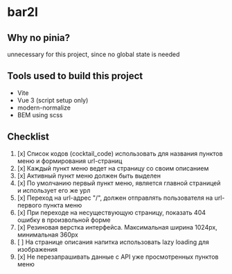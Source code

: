 # bar2l

## Why no pinia?

unnecessary for this project, since no global state is needed

## Tools used to build this project

- Vite
- Vue 3 (script setup only)
- modern-normalize
- BEM using scss

## Checklist

1. [x] Список кодов (cocktail_code) использовать для названия пунктов меню и формирования url-страниц
2. [x] Каждый пункт меню ведет на страницу со своим описанием
3. [x] Активный пункт меню должен быть выделен
4. [x] По умолчанию первый пункт меню, является главной страницей и использует его же урл
5. [x] Переход на url-адрес "/", должен отправлять пользователя на url-первого пункта меню
6. [x] При переходе на несуществующую страницу, показать 404 ошибку в произвольной форме
7. [x] Резиновая верстка интерфейса. Максимальная ширина 1024px, минимальная 360px
8. [ ] На странице описания напитка использовать lazy loading для изображения
9. [x] Не перезапрашивать данные c API уже просмотренных пунктов меню
